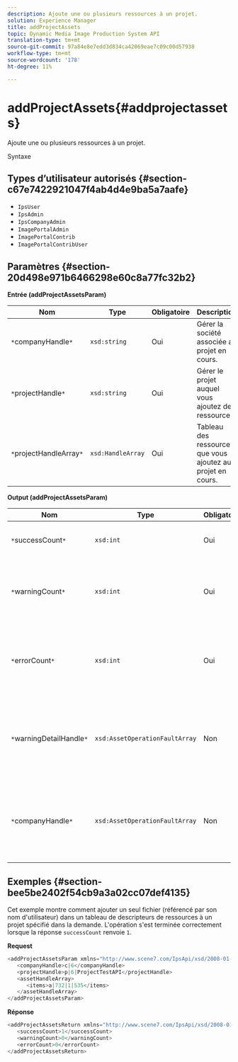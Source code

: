 ```yaml
---
description: Ajoute une ou plusieurs ressources à un projet.
solution: Experience Manager
title: addProjectAssets
topic: Dynamic Media Image Production System API
translation-type: tm+mt
source-git-commit: 97a84e8e7edd3d834ca42069eae7c09c00d57938
workflow-type: tm+mt
source-wordcount: '178'
ht-degree: 11%

---
```



# addProjectAssets{#addprojectassets}

Ajoute une ou plusieurs ressources à un projet.

Syntaxe

## Types d’utilisateur autorisés {#section-c67e7422921047f4ab4d4e9ba5a7aafe}

* `IpsUser`
* `IpsAdmin`
* `IpsCompanyAdmin`
* `ImagePortalAdmin`
* `ImagePortalContrib`
* `ImagePortalContribUser`

## Paramètres {#section-20d498e971b6466298e60c8a77fc32b2}

**Entrée (addProjectAssetsParam)**

| Nom | Type | Obligatoire | Description |
|---|---|---|---|
| `*`companyHandle`*` | `xsd:string` | Oui | Gérer la société associée au projet en cours. |
| `*`projectHandle`*` | `xsd:string` | Oui | Gérer le projet auquel vous ajoutez des ressources. |
| `*`projectHandleArray`*` | `xsd:HandleArray` | Oui | Tableau des ressources que vous ajoutez au projet en cours. |

**Output (addProjectAssetsParam)**

| Nom | Type | Obligatoire | Description |
|---|---|---|---|
| `*`successCount`*` | `xsd:int` | Oui | Nombre de ressources ajoutées avec succès. |
| `*`warningCount`*` | `xsd:int` | Oui | Nombre d’avertissements générés lorsque l’opération tentait d’ajouter des ressources à un projet. |
| `*`errorCount`*` | `xsd:int` | Oui | Nombre d’erreurs générées lorsque l’opération tentait d’ajouter des ressources à un projet. |
| `*`warningDetailHandle`*` | `xsd:AssetOperationFaultArray` | Non | Tableau des avertissements générés par les ressources lorsque l’opération tentait de les ajouter à un projet. |
| `*`companyHandle`*` | `xsd:AssetOperationFaultArray` | Non | Tableau des erreurs générées par les ressources lorsque l&#39;opération tentait de les ajouter à un projet. |

## Exemples {#section-bee5be2402f54cb9a3a02cc07def4135}

Cet exemple montre comment ajouter un seul fichier (référencé par son nom d&#39;utilisateur) dans un tableau de descripteurs de ressources à un projet spécifié dans la demande. L&#39;opération s&#39;est terminée correctement lorsque la réponse `successCount` renvoie `1`.

**Request**

```java
<addProjectAssetsParam xmlns="http://www.scene7.com/IpsApi/xsd/2008-01-15">
   <companyHandle>c|6</companyHandle>
   <projectHandle>p|6|ProjectTestAPI</projectHandle>
   <assetHandleArray>
      <items>a|732|1|535</items>
   </assetHandleArray>
</addProjectAssetsParam>
```

**Réponse**

```java
<addProjectAssetsReturn xmlns="http://www.scene7.com/IpsApi/xsd/2008-01-15">
   <successCount>1</successCount>
   <warningCount>0</warningCount>
   <errorCount>0</errorCount>
</addProjectAssetsReturn>
```

